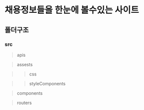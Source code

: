 # 채용정보들을 한눈에 볼수있는 사이트

## 폴더구조

### src
> apis 

> assests 

>> css

>> styleComponents

> components 

> routers 
    